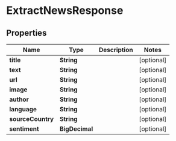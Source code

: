 

# ExtractNewsResponse


## Properties

| Name | Type | Description | Notes |
|------------ | ------------- | ------------- | -------------|
|**title** | **String** |  |  [optional] |
|**text** | **String** |  |  [optional] |
|**url** | **String** |  |  [optional] |
|**image** | **String** |  |  [optional] |
|**author** | **String** |  |  [optional] |
|**language** | **String** |  |  [optional] |
|**sourceCountry** | **String** |  |  [optional] |
|**sentiment** | **BigDecimal** |  |  [optional] |



